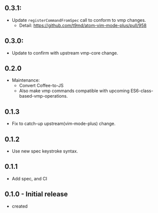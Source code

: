 ## 0.3.1:
- Update `registerCommandFromSpec` call to conform to vmp changes.
  - Detail: https://github.com/t9md/atom-vim-mode-plus/pull/958

## 0.3.0:
- Update to confirm with upstream vmp-core change.

## 0.2.0
- Maintenance:
  - Convert Coffee-to-JS
  - Also make vmp commands compatible with upcoming ES6-class-based-vmp-operations.

## 0.1.3
- Fix to catch-up upstream(vim-mode-plus) change.

## 0.1.2
- Use new spec keystroke syntax.

## 0.1.1
- Add spec, and CI

## 0.1.0 - Initial release
- created
